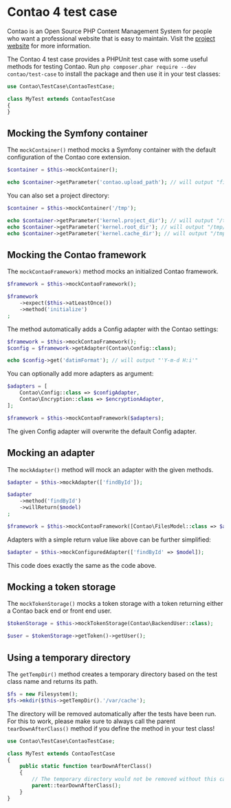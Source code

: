 Contao 4 test case
==================

Contao is an Open Source PHP Content Management System for people who want a
professional website that is easy to maintain. Visit the [project website][1]
for more information.

The Contao 4 test case provides a PHPUnit test case with some useful methods
for testing Contao. Run `php composer.phar require --dev contao/test-case` to
install the package and then use it in your test classes:

```php
use Contao\TestCase\ContaoTestCase;

class MyTest extends ContaoTestCase
{
}
```


Mocking the Symfony container
-----------------------------

The `mockContainer()` method mocks a Symfony container with the default
configuration of the Contao core extension.

```php
$container = $this->mockContainer();

echo $container->getParameter('contao.upload_path'); // will output "files"
```

You can also set a project directory:

```php
$container = $this->mockContainer('/tmp');

echo $container->getParameter('kernel.project_dir'); // will output "/tmp"
echo $container->getParameter('kernel.root_dir'); // will output "/tmp/app"
echo $container->getParameter('kernel.cache_dir'); // will output "/tmp/var/cache"
```


Mocking the Contao framework
----------------------------

The `mockContaoFramework)` method mocks an initialized Contao framework.

```php
$framework = $this->mockContaoFramework();

$framework
    ->expect($this->atLeastOnce())
    ->method('initialize')
;
```

The method automatically adds a Config adapter with the Contao settings:

```php
$framework = $this->mockContaoFramework();
$config = $framework->getAdapter(Contao\Config::class);

echo $config->get('datimFormat'); // will output "'Y-m-d H:i'"
```

You can optionally add more adapters as argument:

```php
$adapters = [
    Contao\Config::class => $configAdapter,
    Contao\Encryption::class => $encryptionAdapter,
];

$framework = $this->mockContaoFramework($adapters);
```

The given Config adapter will overwrite the default Config adapter.


Mocking an adapter
------------------

The `mockAdapter()` method will mock an adapter with the given methods.

```php
$adapter = $this->mockAdapter(['findById']);

$adapter
    ->method('findById')
    ->willReturn($model)
;

$framework = $this->mockContaoFramework([Contao\FilesModel::class => $adapter]);
```

Adapters with a simple return value like above can be further simplified:

```php
$adapter = $this->mockConfiguredAdapter(['findById' => $model]);
```

This code does exactly the same as the code above.


Mocking a token storage
-----------------------

The `mockTokenStorage()` mocks a token storage with a token returning either a
Contao back end or front end user.

```php
$tokenStorage = $this->mockTokenStorage(Contao\BackendUser::class);

$user = $tokenStorage->getToken()->getUser();
```


Using a temporary directory
---------------------------

The `getTempDir()` method creates a temporary directory based on the test class
name and returns its path.

```php
$fs = new Filesystem();
$fs->mkdir($this->getTempDir().'/var/cache');
```

The directory will be removed automatically after the tests have been run. For
this to work, please make sure to always call the parent `tearDownAfterClass()`
method if you define the method in your test class!

```php
use Contao\TestCase\ContaoTestCase;

class MyTest extends ContaoTestCase
{
    public static function tearDownAfterClass()
    {
        // The temporary directory would not be removed without this call!
        parent::tearDownAfterClass();
    }
}
```


[1]: https://contao.org
